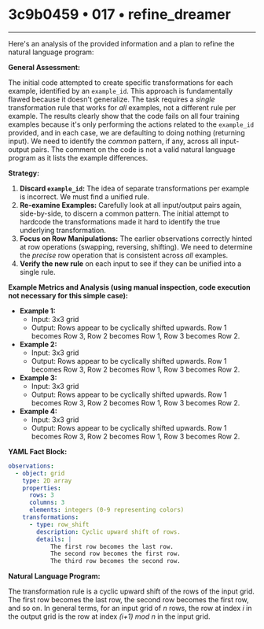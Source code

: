 # 3c9b0459 • 017 • refine_dreamer

---
Here's an analysis of the provided information and a plan to refine the natural language program:

**General Assessment:**

The initial code attempted to create specific transformations for each example, identified by an `example_id`. This approach is fundamentally flawed because it doesn't generalize. The task requires a *single* transformation rule that works for *all* examples, not a different rule per example. The results clearly show that the code fails on all four training examples because it's only performing the actions related to the `example_id` provided, and in each case, we are defaulting to doing nothing (returning input). We need to identify the *common* pattern, if any, across all input-output pairs. The comment on the code is not a valid natural language program as it lists the example differences.

**Strategy:**

1. **Discard `example_id`:** The idea of separate transformations per example is incorrect. We must find a unified rule.
2. **Re-examine Examples:** Carefully look at all input/output pairs again, side-by-side, to discern a common pattern. The initial attempt to hardcode the transformations made it hard to identify the true underlying transformation.
3. **Focus on Row Manipulations:** The earlier observations correctly hinted at row operations (swapping, reversing, shifting). We need to determine the *precise* row operation that is consistent across *all* examples.
4. **Verify the new rule** on each input to see if they can be unified into a single rule.

**Example Metrics and Analysis (using manual inspection, code execution not necessary for this simple case):**

*   **Example 1:**
    *   Input: 3x3 grid
    *   Output: Rows appear to be cyclically shifted upwards. Row 1 becomes Row 3, Row 2 becomes Row 1, Row 3 becomes Row 2.
*   **Example 2:**
    *   Input: 3x3 grid
    *   Output: Rows appear to be cyclically shifted upwards. Row 1 becomes Row 3, Row 2 becomes Row 1, Row 3 becomes Row 2.
*   **Example 3:**
    *   Input: 3x3 grid
    *   Output: Rows appear to be cyclically shifted upwards. Row 1 becomes Row 3, Row 2 becomes Row 1, Row 3 becomes Row 2.
*   **Example 4:**
    *   Input: 3x3 grid
    *   Output: Rows appear to be cyclically shifted upwards. Row 1 becomes Row 3, Row 2 becomes Row 1, Row 3 becomes Row 2.

**YAML Fact Block:**

```yaml
observations:
  - object: grid
    type: 2D array
    properties:
      rows: 3
      columns: 3
      elements: integers (0-9 representing colors)
    transformations:
      - type: row_shift
        description: Cyclic upward shift of rows.
        details: |
            The first row becomes the last row.
            The second row becomes the first row.
            The third row becomes the second row.
```

**Natural Language Program:**

The transformation rule is a cyclic upward shift of the rows of the input grid. The first row becomes the last row, the second row becomes the first row, and so on. In general terms, for an input grid of *n* rows, the row at index *i* in the output grid is the row at index *(i+1) mod n* in the input grid.

